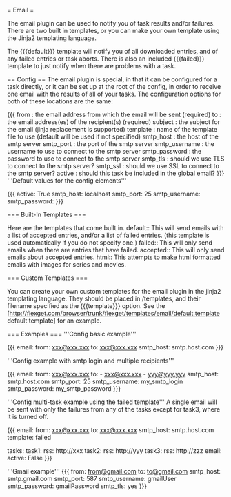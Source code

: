 = Email =

The email plugin can be used to notify you of task results and/or failures. There are two built in templates, or you can make your own template using the Jinja2 templating language.

The {{{default}}} template will notify you of all downloaded entries, and of any failed entries or task aborts. There is also an included {{{failed}}} template to just notify when there are problems with a task.

== Config ==
The email plugin is special, in that it can be configured for a task directly, or it can be set up at the root of the config, in order to receive one email with the results of all of your tasks. The configuration options for both of these locations are the same:

{{{
  from          : the email address from which the email will be sent (required)
  to            : the email address(es) of the recipient(s) (required)
  subject       : the subject for the email (jinja replacement is supported)
  template      : name of the template file to use (default will be used if not specified)
  smtp_host     : the host of the smtp server
  smtp_port     : the port of the smtp server
  smtp_username : the username to use to connect to the smtp server
  smtp_password : the password to use to connect to the smtp server
  smtp_tls      : should we use TLS to connect to the smtp server?
  smtp_ssl      : should we use SSL to connect to the smtp server?
  active        : should this task be included in the global email?
}}}
'''Default values for the config elements'''

{{{
  active: True
  smtp_host: localhost
  smtp_port: 25
  smtp_username:
  smtp_password:
}}}

=== Built-In Templates ===

Here are the templates that come built in.
 default:: This will send emails with a list of accepted entries, and/or a list of failed entries. (this template is used automatically if you do not specify one.)
 failed:: This will only send emails when there are entries that have failed.
 accepted:: This will only send emails about accepted entries.
 html:: This attempts to make html formatted emails with images for series and movies.

=== Custom Templates ===

You can create your own custom templates for the email plugin in the jinja2 templating language. They should be placed in <configpath>/templates, and their filename specified as the {{{template}}} option. See the [http://flexget.com/browser/trunk/flexget/templates/email/default.template default template] for an example.

=== Examples ===
'''Config basic example'''

{{{
email:
  from: xxx@xxx.xxx
  to: xxx@xxx.xxx
  smtp_host: smtp.host.com
}}}

'''Config example with smtp login and multiple recipients'''

{{{
email:
  from: xxx@xxx.xxx
  to:
    - xxx@xxx.xxx
    - yyy@yyy.yyy
  smtp_host: smtp.host.com
  smtp_port: 25
  smtp_username: my_smtp_login
  smtp_password: my_smtp_password
}}}

'''Config multi-task example using the failed template'''
A single email will be sent with only the failures from any of the tasks except for task3, where it is turned off.

{{{
email:
  from: xxx@xxx.xxx
  to: xxx@xxx.xxx
  smtp_host: smtp.host.com
  template: failed

tasks:
  task1:
    rss: http://xxx
  task2:
    rss: http://yyy
  task3:
    rss: http://zzz
    email:
      active: False
}}}

'''Gmail example'''
{{{
    from: from@gmail.com
    to: to@gmail.com
    smtp_host: smtp.gmail.com
    smtp_port: 587
    smtp_username: gmailUser
    smtp_password: gmailPassword
    smtp_tls: yes
}}}
